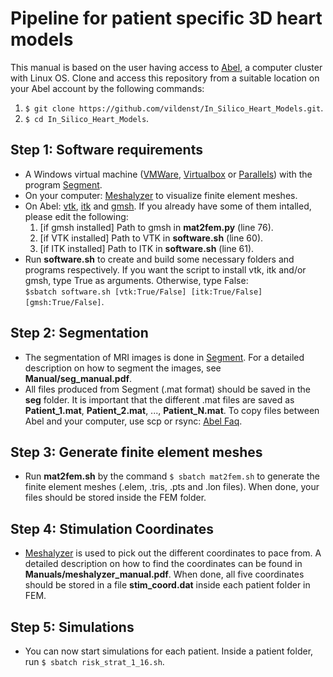 # Pipeline for patient specific 3D heart models #

This manual is based on the user having access to [Abel](http://www.uio.no/english/services/it/research/hpc/abel/), a computer cluster with Linux OS.
Clone and access this repository from a suitable location on your Abel account by the following commands:
1. ```$ git clone https://github.com/vildenst/In_Silico_Heart_Models.git```.
2. ```$ cd In_Silico_Heart_Models```.

## Step 1: Software requirements ##
* A Windows virtual machine ([VMWare](https://www.vmware.com), [Virtualbox](https://www.virtualbox.org) or [Parallels](http://www.parallels.com/eu/)) with the program [Segment](http://medviso.com/download2/).
* On your computer: [Meshalyzer](https://github.com/cardiosolv/meshalyzer) to visualize finite element meshes.
* On Abel: [vtk](http://www.vtk.org), [itk](https://itk.org) and [gmsh](http://gmsh.info). If you already have some of them intalled, please edit the following:
	1. [if gmsh installed] Path to gmsh in **mat2fem.py** (line 76). 
	2. [if VTK installed] Path to VTK in **software.sh** (line 60).
	3. [if ITK installed] Path to ITK in **software.sh** (line 61).
* Run **software.sh** to create and build some necessary folders and programs respectively. If you want the script to install vtk, itk and/or gmsh, type True as arguments. Otherwise, type False:  
```$sbatch software.sh [vtk:True/False] [itk:True/False] [gmsh:True/False]```. 


## Step 2: Segmentation ##

* The segmentation of MRI images is done in [Segment](http://medviso.com/download2/). For a detailed description on how to segment the images, see **Manual/seg_manual.pdf**.
* All files produced from Segment (.mat format) should be saved in the **seg** folder. It is important that the different .mat files are saved as **Patient_1.mat**, **Patient_2.mat**, ..., **Patient_N.mat**. To copy files between Abel and your computer, use scp or rsync: [Abel Faq](http://www.uio.no/english/services/it/research/hpc/abel/help/faq/).

## Step 3: Generate finite element meshes ##

* Run **mat2fem.sh** by the command ```$ sbatch mat2fem.sh``` to generate the finite element meshes (.elem, .tris, .pts and .lon files). When done, your files should be stored inside the FEM folder.

## Step 4: Stimulation Coordinates ##
* [Meshalyzer](https://github.com/cardiosolv/meshalyzer) is used to pick out the different coordinates to pace from. A detailed description on how to find the coordinates can be found in **Manuals/meshalyzer_manual.pdf**. When done, all five coordinates should be stored in a file **stim_coord.dat** inside each patient folder in FEM.

## Step 5: Simulations ##
* You can now start simulations for each patient. Inside a patient folder, run ```$ sbatch risk_strat_1_16.sh```.